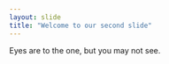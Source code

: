 ```yaml
---
layout: slide
title: "Welcome to our second slide"
---
```

Eyes are to the one, but you may not see. 
